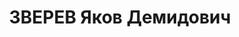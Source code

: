 ---
title: ЗВЕРЕВ Яков Демидович
description: 'Род. 1894, д. Шаминцы, Фаленский р-н, Кировская обл., русский, обр:
  начальное. Род занятий: Краснокамский пос совет, прож: г. Краснокамск, Пермская
  обл.. Арест. 26.09.1937. Приговор: 15.01.1938, обв.: КР, вред., терр. - ВМН, конфискация
  имущества. Реабилитация - Военная коллегия ВС СССР, 10.08.57'
---